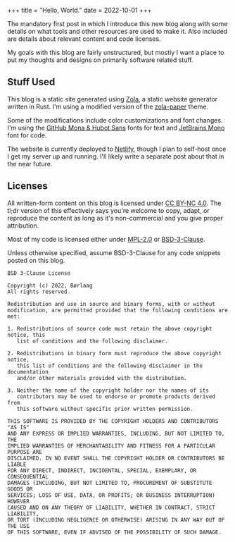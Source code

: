 +++
title = "Hello, World."
date = 2022-10-01
+++

The mandatory first post in which I introduce this new blog along with some details on what
tools and other resources are used to make it. Also included are details about relevant content
and code licenses.

<!-- more -->

My goals with this blog are fairly unstructured, but mostly I want a place to put my thoughts
and designs on primarily software related stuff.

## Stuff Used

This blog is a static site generated using [Zola](https://www.getzola.org/), a static website
generator written in Rust. I'm using a modified version of the [zola-paper](https://github.com/schoenenberg/zola-paper) theme.

Some of the modifications include color customizations and font changes. I'm using the [GitHub Mona & Hubot Sans](https://github.com/mona-sans) 
fonts for text and [JetBrains Mono](https://www.jetbrains.com/lp/mono/) font for code.

The website is currently deployed to [Netlify](https://www.netlify.com/), though I plan to self-host
once I get my server up and running. I'll likely write a separate post about that in the near future.

## Licenses

All written-form content on this blog is licensed under
[CC BY-NC 4.0](https://creativecommons.org/licenses/by-nc/4.0/). The tl;dr version of this
effectively says you're welcome to copy, adapt, or reproduce the content as long as it's
non-commercial and you give proper attribution.

Most of my code is licensed either under [MPL-2.0](https://www.mozilla.org/en-US/MPL/2.0/) or
[BSD-3-Clause](https://opensource.org/licenses/BSD-3-Clause).

Unless otherwise specified, assume BSD-3-Clause for any code snippets posted on this blog.

```
BSD 3-Clause License

Copyright (c) 2022, Børlaag
All rights reserved.

Redistribution and use in source and binary forms, with or without
modification, are permitted provided that the following conditions are met:

1. Redistributions of source code must retain the above copyright notice, this
   list of conditions and the following disclaimer.

2. Redistributions in binary form must reproduce the above copyright notice,
   this list of conditions and the following disclaimer in the documentation
   and/or other materials provided with the distribution.

3. Neither the name of the copyright holder nor the names of its
   contributors may be used to endorse or promote products derived from
   this software without specific prior written permission.

THIS SOFTWARE IS PROVIDED BY THE COPYRIGHT HOLDERS AND CONTRIBUTORS "AS IS"
AND ANY EXPRESS OR IMPLIED WARRANTIES, INCLUDING, BUT NOT LIMITED TO, THE
IMPLIED WARRANTIES OF MERCHANTABILITY AND FITNESS FOR A PARTICULAR PURPOSE ARE
DISCLAIMED. IN NO EVENT SHALL THE COPYRIGHT HOLDER OR CONTRIBUTORS BE LIABLE
FOR ANY DIRECT, INDIRECT, INCIDENTAL, SPECIAL, EXEMPLARY, OR CONSEQUENTIAL
DAMAGES (INCLUDING, BUT NOT LIMITED TO, PROCUREMENT OF SUBSTITUTE GOODS OR
SERVICES; LOSS OF USE, DATA, OR PROFITS; OR BUSINESS INTERRUPTION) HOWEVER
CAUSED AND ON ANY THEORY OF LIABILITY, WHETHER IN CONTRACT, STRICT LIABILITY,
OR TORT (INCLUDING NEGLIGENCE OR OTHERWISE) ARISING IN ANY WAY OUT OF THE USE
OF THIS SOFTWARE, EVEN IF ADVISED OF THE POSSIBILITY OF SUCH DAMAGE.
```
